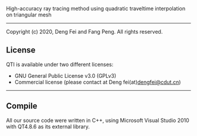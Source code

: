 High-accuracy ray tracing method using quadratic traveltime interpolation on triangular mesh
*****************************************************************************
Copyright (c) 2020, Deng Fei and Fang Peng. All rights reserved.
## License
QTI is available under two different licenses:
* GNU General Public License v3.0 (GPLv3)
* Commercial license (please contact at Deng fei(at)dengfei@cdut.cn)
*****************************************************************************
## Compile
All our source code were written in C++, using Microsoft Visual Studio 2010 with QT4.8.6 as its external library.
